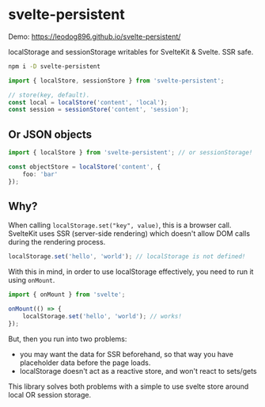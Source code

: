 # svelte-persistent

Demo: https://leodog896.github.io/svelte-persistent/

localStorage and sessionStorage writables for SvelteKit & Svelte. SSR safe.

```bash
npm i -D svelte-persistent
```

```ts
import { localStore, sessionStore } from 'svelte-persistent';

// store(key, default).
const local = localStore('content', 'local');
const session = sessionStore('content', 'session');
```

## Or JSON objects

```ts
import { localStore } from 'svelte-persistent'; // or sessionStorage!

const objectStore = localStore('content', {
	foo: 'bar'
});
```

## Why?

When calling `localStorage.set("key", value)`, this is a browser call.
SvelteKit uses SSR (server-side rendering) which doesn't allow DOM calls during the rendering process.

```js
localStorage.set('hello', 'world'); // localStorage is not defined!
```

With this in mind, in order to use localStorage effectively, you need to run it using `onMount`.

```js
import { onMount } from 'svelte';

onMount(() => {
	localStorage.set('hello', 'world'); // works!
});
```

But, then you run into two problems:

- you may want the data for SSR beforehand, so that way you have placeholder data before the page loads.
- localStorage doesn't act as a reactive store, and won't react to sets/gets

This library solves both problems with a simple to use svelte store around local OR session storage.
